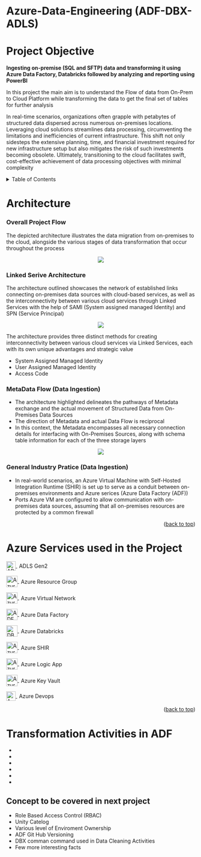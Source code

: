 # Azure-Data-Engineering (ADF-DBX-ADLS)
<a name="readme-top"></a>
# Project Objective
**Ingesting on-premise (SQL and SFTP) data and transforming it using Azure Data Factory, Databricks followed by analyzing and reporting using PowerBI**

In this project the main aim is to understand the Flow of data from On-Prem to Cloud Platform while transforming the data to get the final set of tables for further analysis

In real-time scenarios, organizations often grapple with petabytes of structured data dispersed across numerous on-premises locations. Leveraging cloud solutions streamlines data processing, circumventing the limitations and inefficiencies of current infrastructure. This shift not only sidesteps the extensive planning, time, and financial investment required for new infrastructure setup but also mitigates the risk of such investments becoming obsolete. Ultimately, transitioning to the cloud facilitates swift, cost-effective achievement of data processing objectives with minimal complexity

<!-- TABLE OF CONTENTS -->
<details>
  <summary>Table of Contents</summary>
  <ol>
    <li>
      <a href="#Azure Services used in the Project">Services</a>
      <ul>
        <li><a href="#built-with">Built With</a></li>
      </ul>
    </li>
    <li>
      <a href="#getting-started">Getting Started</a>
      <ul>
        <li><a href="#prerequisites">Prerequisites</a></li>
        <li><a href="#installation">Installation</a></li>
      </ul>
    </li>
    <li><a href="#usage">Usage</a></li>
    <li><a href="#roadmap">Roadmap</a></li>
    <li><a href="#contributing">Contributing</a></li>
    <li><a href="#license">License</a></li>
    <li><a href="#contact">Contact</a></li>
    <li><a href="#acknowledgments">Acknowledgments</a></li>
  </ol>
</details>

# Architecture

### Overall Project Flow 
The depicted architecture illustrates the data migration from on-premises to the cloud, alongside the various stages of data transformation that occur throughout the process

<p align="center">
  <img src="https://github.com/IndraT97/Azure-Data-Engineering-ADF-DBX-CI-CD/blob/master/Images/Project%20Architecture.png">
</p>

### Linked Serive Architecture
The architecture outlined showcases the network of established links connecting on-premises data sources with cloud-based services, as well as the interconnectivity between various cloud services through Linked Services with the help of SAMI (System assigned managed Identity) and SPN (Service Principal)

<p align="center">
  <img src="https://github.com/IndraT97/Azure-Data-Engineering-ADF-DBX-CI-CD/blob/master/Images/Linked_Service.png">
</p>

The architecture provides three distinct methods for creating interconnectivity between various cloud services via Linked Services, each with its own unique advantages and strategic value

* System Assigned Managed Identity
* User Assigned Managed Identity
* Access Code

### MetaData Flow (Data Ingestion)
* The architecture highlighted delineates the pathways of Metadata exchange and the actual movement of Structured Data from On-Premises Data Sources
* The direction of Metadata and actual Data Flow is reciprocal
* In this context, the Metadata encompasses all necessary connection details for interfacing with On-Premises Sources, along with schema table information for each of the three storage layers

<p align="center">
  <img src="https://github.com/IndraT97/Azure-Data-Engineering-ADF-DBX-CI-CD/blob/master/Images/MetaData%20Flow.png">
</p>

### General Industry Pratice (Data Ingestion) 

* In real-world scenarios, an Azure Virtual Machine with Self-Hosted Integration Runtime (SHIR) is set up to serve as a conduit between on-premises environments and Azure serices (Azure Data Factory (ADF))
* Ports Azure VM are configured to allow communication with on-premises data sources, assuming that all on-premises resources are protected by a common firewall

<p align="right">(<a href="#readme-top">back to top</a>)</p>

<!-- Azure Services used in the Project -->
# Azure Services used in the Project

<p>
  <a href="https://learn.microsoft.com/en-us/azure/storage/blobs/data-lake-storage-introduction" target="_blank" rel="noreferrer">
    <img src="https://code.benco.io/icon-collection/azure-icons/Data-Lake-Storage-Gen1.svg" alt="ADLS Gen2" width="25" height="25" style="vertical-align:middle;"/>
  </a>
  <span style="vertical-align:middle; line-height:normal; display:inline-block; margin-left:5px;">ADLS Gen2</span>
</p>

<p>
  <a href="https://learn.microsoft.com/en-us/azure/azure-resource-manager/management/manage-resource-groups-portal" target="_blank" rel="noreferrer">
    <img src="https://code.benco.io/icon-collection/azure-icons/Resource-Groups.svg" alt="Azure Resource Group" width="30" height="30" style="vertical-align:middle;"/>
  </a>
  <span style="vertical-align:middle; line-height:normal; display:inline-block; margin-left:5px;">Azure Resource Group</span>
</p>

<p>
  <a href="https://learn.microsoft.com/en-us/azure/virtual-network/" target="_blank" rel="noreferrer">
    <img src="https://code.benco.io/icon-collection/azure-icons/Virtual-Networks-(Classic).svg" alt="Azure Virtual Network" width="30" height="30" style="vertical-align:middle;"/>
  </a>
  <span style="vertical-align:middle; line-height:normal; display:inline-block; margin-left:5px;">Azure Virtual Network</span>
</p>

<p>
  <a href="https://learn.microsoft.com/en-us/azure/virtual-network/" target="_blank" rel="noreferrer">
    <img src="https://code.benco.io/icon-collection/azure-icons/Data-Factory.svg" alt="ADF" width="30" height="30" style="vertical-align:middle;"/>
  </a>
  <span style="vertical-align:middle; line-height:normal; display:inline-block; margin-left:5px;">Azure Data Factory</span>
</p>

<p>
  <a href="https://learn.microsoft.com/en-us/azure/databricks/" target="_blank" rel="noreferrer">
    <img src="https://www.vectorlogo.zone/logos/databricks/databricks-icon.svg" alt="DBX" width="30" height="30" style="vertical-align:middle;"/>
  </a>
  <span style="vertical-align:middle; line-height:normal; display:inline-block; margin-left:5px;">Azure Databricks</span>
</p>

<p>
  <a href="https://learn.microsoft.com/en-us/azure/data-factory/create-self-hosted-integration-runtime?tabs=data-factory" target="_blank" rel="noreferrer">
    <img src="https://code.benco.io/icon-collection/azure-icons/App-Service-Plans.svg" alt="Azure SHIR" width="30" height="30" style="vertical-align:middle;"/>
  </a>
  <span style="vertical-align:middle; line-height:normal; display:inline-block; margin-left:5px;">Azure SHIR</span>
</p>

<p>
  <a href="https://learn.microsoft.com/en-us/azure/logic-apps/" target="_blank" rel="noreferrer">
    <img src="https://code.benco.io/icon-collection/azure-icons/Logic-Apps.svg" alt="Azure Logic App" width="30" height="30" style="vertical-align:middle;"/>
  </a>
  <span style="vertical-align:middle; line-height:normal; display:inline-block; margin-left:5px;">Azure Logic App</span>
</p>

<p>
  <a href="https://learn.microsoft.com/en-us/azure/key-vault/" target="_blank" rel="noreferrer">
    <img src="https://code.benco.io/icon-collection/azure-icons/Key-Vaults.svg" alt="Azure Key Vault" width="30" height="30" style="vertical-align:middle;"/>
  </a>
  <span style="vertical-align:middle; line-height:normal; display:inline-block; margin-left:5px;">Azure Key Vault</span>
</p>

<p>
  <a href="https://learn.microsoft.com/en-us/azure/devops/?view=azure-devops" target="_blank" rel="noreferrer">
    <img src="https://code.benco.io/icon-collection/azure-icons/Azure-DevOps.svg" alt="Azure DevOps" width="25" height="25" style="vertical-align:middle;"/>
  </a>
  <span style="vertical-align:middle; line-height:normal; display:inline-block; margin-left:5px;">Azure Devops</span>
</p>


<p align="right">(<a href="#readme-top">back to top</a>)</p>

# Transformation Activities in ADF 

*
*
*
*
*
*

## Concept to be covered in next project

* Role Based Access Control (RBAC)
* Unity Catelog
* Various level of Enviroment Ownership
* ADF Git Hub Versioning
* DBX comman command used in Data Cleaning Activities
* Few more interesting facts

